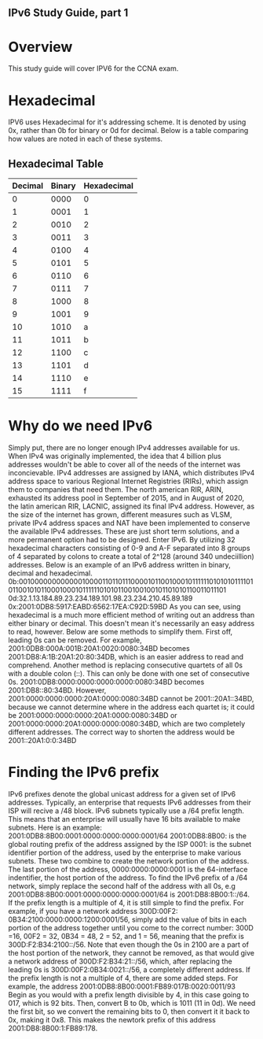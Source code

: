 ## IPv6 Study Guide, part 1

# Overview
    
This study guide will cover IPV6 for the CCNA exam.

# Hexadecimal
IPV6 uses Hexadecimal for it's addressing scheme. It is denoted by using 0x, rather than 0b for binary or 0d for decimal. Below is a table comparing how values are noted in each of these systems.

## Hexadecimal Table
| Decimal | Binary | Hexadecimal |
|---------|--------|-------------|
| 0       | 0000   | 0           |
| 1       | 0001   | 1           |
| 2       | 0010   | 2           |
| 3       | 0011   | 3           |
| 4       | 0100   | 4           |
| 5       | 0101   | 5           |
| 6       | 0110   | 6           |
| 7       | 0111   | 7           |
| 8       | 1000   | 8           |
| 9       | 1001   | 9           |
| 10      | 1010   | a           |
| 11      | 1011   | b           |
| 12      | 1100   | c           |
| 13      | 1101   | d           |
| 14      | 1110   | e           |
| 15      | 1111   | f           |

# Why do we need IPv6
Simply put, there are no longer enough IPv4 addresses available for us. When IPv4 was originally implemented, the idea that 4 billion plus addresses wouldn't be able to cover all of the needs of the internet was inconcievable.  IPv4 addresses are assigned by IANA, which distributes IPv4 address space to various Regional Internet Registries (RIRs), which assign them to companies that need them. The north american RIR, ARIN, exhausted its address pool in September of 2015, and in August of 2020, the latin american RIR, LACNIC, assigned its final IPv4 address. However, as the size of the internet has grown, different measures such as VLSM, private IPv4 address spaces and NAT have been implemented to conserve the available IPv4 addresses. These are just short term solutions, and a more permanent option had to be designed. Enter IPv6. By utilizing 32 hexadecimal characters consisting of 0-9 and A-F separated into 8 groups of 4 separated by colons to create a total of 2^128 (around 340 undeciillion) addresses. Below is an example of an IPv6 address written in binary, decimal and hexadecimal.
    0b:001000000000000100001101101110000101100100010111111010101011110101100101011000100010111111010101100100100101101010110011011101
0d:32.1.13.184.89.23.234.189.101.98.23.234.210.45.89.189
0x:2001:0DB8:5917:EABD:6562:17EA:C92D:59BD
As you can see, using hexadecimal is a much more efficient method of writing out an address than either binary or decimal. This doesn't mean it's necessarily an easy address to read, however. Below are some methods to simplify them.
First off, leading 0s can be removed. For example, 2001:0DB8:000A:001B:20A1:0020:0080:34BD becomes 2001:DB8:A:1B:20A1:20:80:34DB, which is an easier address to read and comprehend.
Another method is replacing consecutive quartets of all 0s with a double colon (::). This can only be done with one set of consecutive 0s. 2001:0DB8:0000:0000:0000:0000:0080:34BD becomes 2001:DB8::80:34BD. However, 2001:0000:0000:0000:20A1:0000:0080:34BD cannot be 2001::20A1::34BD, because we cannot determine where in the address each quartet is; it could be 2001:0000:0000:0000:20A1:0000:0080:34BD or 2001:0000:0000:20A1:0000:0000:0080:34BD, which are two completely different addresses. The correct way to shorten the address would be 2001::20A1:0:0:34BD
    
# Finding the IPv6 prefix

IPv6 prefixes denote the global unicast address for a given set of IPv6 addresses.
Typically, an enterprise that requests IPv6 addresses from their ISP will recive a /48 block.
IPv6 subnets typically use a /64 prefix length.
This means that an enterprise will usually have 16 bits available to make subnets.
Here is an example:
2001:0DB8:8B00:0001:0000:0000:0000:0001/64
2001:0DB8:8B00: is the global routing prefix of the address assigned by the ISP
0001: is the subnet identifier portion of the address, used by the enterprise to make various subnets.
These two combine to create the network portion of the address.
The last portion of the address, 0000:0000:0000:0001 is the 64-interface indentifier, the host portion of the address.
To find the IPv6 prefix of a /64 network, simply replace the second half of the address with all 0s, e.g 2001:0DB8:8B00:0001:0000:0000:0000:0001/64 is  2001:DB8:8B00:1::/64. If the prefix length is a multiple of 4, it is still simple to find the prefix. 
For example, if you have a network address 300D:00F2:   0B34:2100:0000:0000:1200:0001/56, simply add the value of bits in each portion of the address together until you come to the correct number: 300D =16, 00F2 = 32, 0B34 = 48, 2 = 52, and 1 = 56, meaning that the prefix is 300D:F2:B34:2100::/56. Note that even though the 0s in 2100 are a part of the host portion of the network, they cannot be removed, as that would give a network address of 300D:F2:B34:21::/56, which, after replacing the leading 0s is 300D:00F2:0B34:0021::/56, a completely different address. 
If the prefix length is not a multiple of 4, there are some added steps. 
For example, the address 2001:0DB8:8B00:0001:FB89:017B:0020:0011/93
Begin as you would with a prefix length divisible by 4, in this case going to 017, which is 92 bits. Then, convert B to 0b, which is 1011 (11 in 0d). We need the first bit, so we convert the remaining bits to 0, then convert it it back to 0x, making it 0x8. This makes the newtork prefix of this address 2001:DB8:8B00:1:FB89:178. 
    

